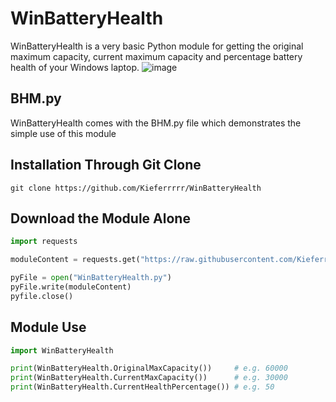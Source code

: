 # WinBatteryHealth
WinBatteryHealth is a very basic Python module for getting the original maximum capacity, current maximum capacity and 
percentage battery health of your Windows laptop.
![image](https://github.com/Kieferrrrr/WinBatteryHealth/assets/157843487/98d3c5cf-efa4-4195-9417-6f49648078e4)

## BHM.py
WinBatteryHealth comes with the BHM.py file which demonstrates the simple use of this module

## Installation Through Git Clone
```shell
git clone https://github.com/Kieferrrrr/WinBatteryHealth
```

## Download the Module Alone
```python
import requests

moduleContent = requests.get("https://raw.githubusercontent.com/Kieferrrrr/WinBatteryHealth/main/WinBatteryHealth.py")

pyFile = open("WinBatteryHealth.py")
pyFile.write(moduleContent)
pyfile.close()
```

## Module Use
```python
import WinBatteryHealth

print(WinBatteryHealth.OriginalMaxCapacity())     # e.g. 60000 
print(WinBatteryHealth.CurrentMaxCapacity())      # e.g. 30000
print(WinBatteryHealth.CurrentHealthPercentage()) # e.g. 50
```
